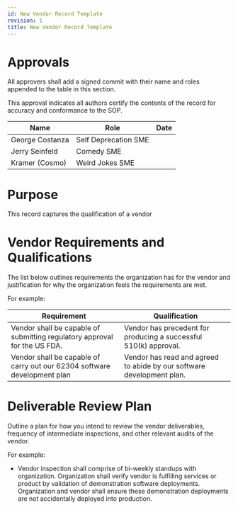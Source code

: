 ```yaml
---
id: New Vendor Record Template
revision: 1
title: New Vendor Record Template
---
```


# Approvals

All approvers shall add a signed commit with their name and roles appended to the table in this section.

This approval indicates all authors certify the contents of the record for accuracy and conformance to the SOP.

| Name | Role | Date |
|---|---|---|
| George Costanza | Self Deprecation SME |
| Jerry Seinfeld | Comedy SME |
| Kramer (Cosmo) | Weird Jokes SME |

# Purpose

This record captures the qualification of a vendor 

# Vendor Requirements and Qualifications

The list below outlines requirements the organization has for the vendor and justification for why the organization feels the requirements are met.

For example:

Requirement | Qualification
---|---
Vendor shall be capable of submitting regulatory approval for the US FDA. | Vendor has precedent for producing a successful 510(k) approval.
Vendor shall be capable of carry out our 62304 software development plan | Vendor has read and agreed to abide by our software development plan.

# Deliverable Review Plan

Outline a plan for how you intend to review the vendor deliverables, frequency of intermediate inspections, and other relevant audits of the vendor.
 
For example:

- Vendor inspection shall comprise of bi-weekly standups with organization. Organization shall verify vendor is fulfilling services or product by validation of demonstration software deployments. Organization and vendor shall ensure these demonstration deployments are not accidentally deployed into production.
